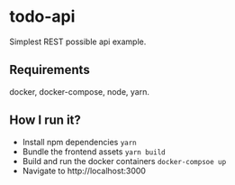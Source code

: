 # todo-api
Simplest REST possible api example.

## Requirements 
docker, docker-compose, node, yarn.

## How I run it?
- Install npm dependencies `yarn`
- Bundle the frontend assets `yarn build`
- Build and run the docker containers `docker-compsoe up`
- Navigate to http://localhost:3000
